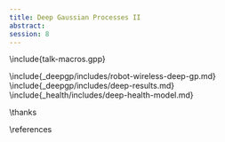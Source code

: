 ```yaml
---
title: Deep Gaussian Processes II
abstract:
session: 8
---
```


\include{talk-macros.gpp}

\include{_deepgp/includes/robot-wireless-deep-gp.md}
\include{_deepgp/includes/deep-results.md}
\include{_health/includes/deep-health-model.md}

\thanks

\references
